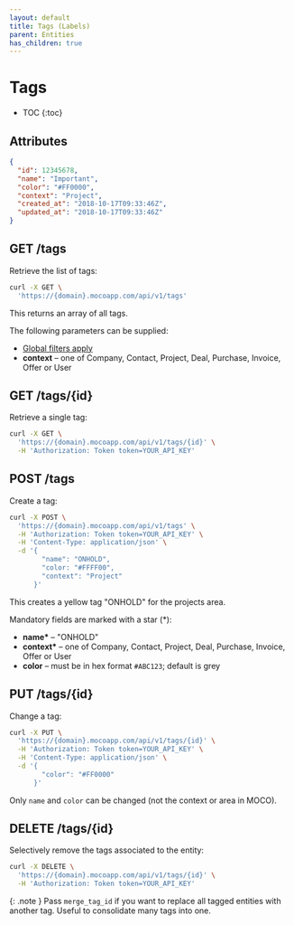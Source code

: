 ```yaml
---
layout: default
title: Tags (Labels)
parent: Entities
has_children: true
---
```


# Tags

- TOC
{:toc}

## Attributes

```json
{
  "id": 12345678,
  "name": "Important",
  "color": "#FF0000",
  "context": "Project",
  "created_at": "2018-10-17T09:33:46Z",
  "updated_at": "2018-10-17T09:33:46Z"
}
```

## GET /tags

Retrieve the list of tags:

```bash
curl -X GET \
  'https://{domain}.mocoapp.com/api/v1/tags'
```

This returns an array of all tags.

The following parameters can be supplied:

- [Global filters apply](../entities#global-filters)
- **context** – one of Company, Contact, Project, Deal, Purchase, Invoice, Offer or User

## GET /tags/{id}

Retrieve a single tag:

```bash
curl -X GET \
  'https://{domain}.mocoapp.com/api/v1/tags/{id}' \
  -H 'Authorization: Token token=YOUR_API_KEY'
```

## POST /tags

Create a tag:

```bash
curl -X POST \
  'https://{domain}.mocoapp.com/api/v1/tags' \
  -H 'Authorization: Token token=YOUR_API_KEY' \
  -H 'Content-Type: application/json' \
  -d '{
        "name": "ONHOLD",
        "color: "#FFFF00",
        "context": "Project"
      }'
```

This creates a yellow tag "ONHOLD" for the projects area.

Mandatory fields are marked with a star (\*):

- **name\*** – "ONHOLD"
- **context\*** – one of Company, Contact, Project, Deal, Purchase, Invoice, Offer or User 
- **color** – must be in hex format `#ABC123`; default is grey 

## PUT /tags/{id}

Change a tag:

```bash
curl -X PUT \
  'https://{domain}.mocoapp.com/api/v1/tags/{id}' \
  -H 'Authorization: Token token=YOUR_API_KEY' \
  -H 'Content-Type: application/json' \
  -d '{
        "color": "#FF0000"
      }'
```

Only `name` and `color` can be changed (not the context or area in MOCO).

## DELETE /tags/{id}

Selectively remove the tags associated to the entity:

```bash
curl -X DELETE \
  'https://{domain}.mocoapp.com/api/v1/tags/{id}' \
  -H 'Authorization: Token token=YOUR_API_KEY'
```

{: .note }
Pass `merge_tag_id` if you want to replace all tagged entities with another tag. Useful to consolidate many tags into one.
